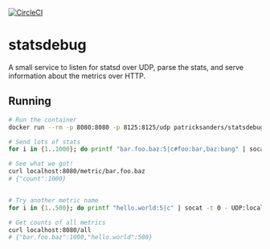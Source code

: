 [![CircleCI](https://circleci.com/gh/patricksanders/statsdebug/tree/master.svg?style=svg)](https://circleci.com/gh/patricksanders/statsdebug/tree/master)

# statsdebug

A small service to listen for statsd over UDP, parse the stats, and serve information about the metrics over HTTP.

## Running

```bash
# Run the container
docker run --rm -p 8080:8080 -p 8125:8125/udp patricksanders/statsdebug

# Send lots of stats
for i in {1..1000}; do printf "bar.foo.baz:5|c#foo:bar,baz:bang" | socat -t 0 - UDP:localhost:8125; done

# See what we got!
curl localhost:8080/metric/bar.foo.baz
# {"count":1000}


# Try another metric name
for i in {1..500}; do printf "hello.world:5|c" | socat -t 0 - UDP:localhost:8125; done

# Get counts of all metrics
curl localhost:8080/all
# {"bar.foo.baz":1000,"hello.world":500}
```
